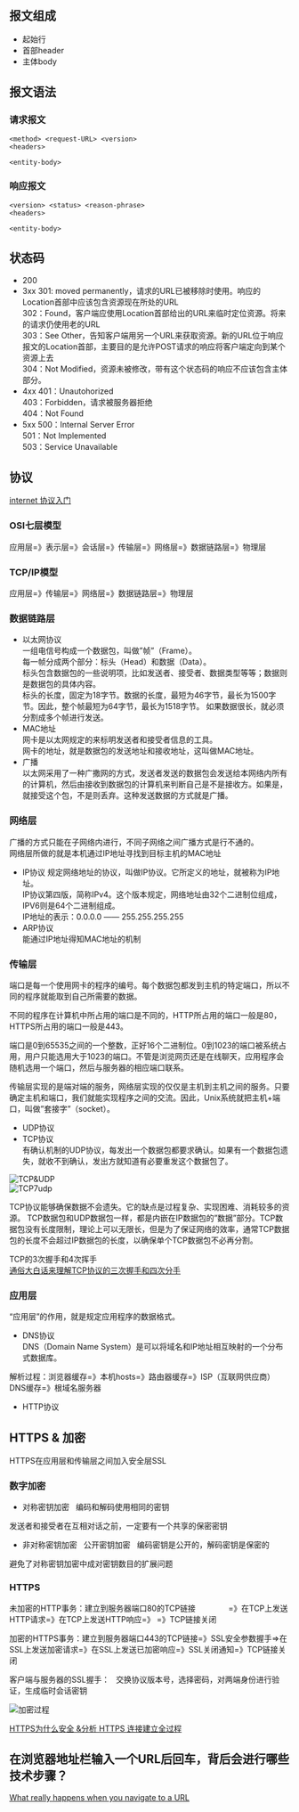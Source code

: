 ## 报文组成
- 起始行
- 首部header
- 主体body

## 报文语法
### 请求报文
```
<method> <request-URL> <version>
<headers>

<entity-body>
```
### 响应报文
```
<version> <status> <reason-phrase>
<headers>

<entity-body>
```
## 状态码
- 200
- 3xx
301: moved permanently，请求的URL已被移除时使用。响应的Location首部中应该包含资源现在所处的URL  
302：Found，客户端应使用Location首部给出的URL来临时定位资源。将来的请求仍使用老的URL  
303：See Other，告知客户端用另一个URL来获取资源。新的URL位于响应报文的Location首部，主要目的是允许POST请求的响应将客户端定向到某个资源上去  
304：Not Modified，资源未被修改，带有这个状态码的响应不应该包含主体部分。  
- 4xx
401：Unautohorized  
403：Forbidden，请求被服务器拒绝  
404：Not Found  
- 5xx
500：Internal Server Error  
501：Not Implemented  
503：Service Unavailable  

## 协议
[internet 协议入门](https://mp.weixin.qq.com/s?__biz=MzAxODE2MjM1MA==&mid=2651551486&idx=1&sn=546b3094ddfa8c204e2cf58f12c7b0ca&chksm=8025a13fb7522829a938344e44261651a699adf1be44583cec9c81f0c516935a9679cf4f4d2f&mpshare=1&scene=1&srcid=0905gB2OjLx7qQwTCiwDE8jg&key=9379f452b81f769e35fbd9137416a63fc8d5f84e1740df35dd6ff93670d1a51761b5b62d3815dd3040f341bbaf26680c25b52106866dbe116c5063b08c5a29df4db33753b0f7d23e730d976799b9f69c&ascene=0&uin=MTM4NTE3MDA2MQ%3D%3D&devicetype=iMac+MacBookAir7%2C1+OSX+OSX+10.10.5+build(14F2009)&version=12020810&nettype=WIFI&fontScale=100&pass_ticket=IYHSZCyZuwxTulNSdDtJtMWX5RK975YF%2Fq47vei1I5HX9GI1oN%2Bsk0ujRcZWGkw9)  

### OSI七层模型  
应用层=》表示层=》会话层=》传输层=》网络层=》数据链路层=》物理层  

### TCP/IP模型
应用层=》传输层=》网络层=》数据链路层=》物理层  

### 数据链路层  
- 以太网协议  
一组电信号构成一个数据包，叫做”帧”（Frame）。  
每一帧分成两个部分：标头（Head）和数据（Data）。  
标头包含数据包的一些说明项，比如发送者、接受者、数据类型等等；数据则是数据包的具体内容。  
标头的长度，固定为18字节。数据的长度，最短为46字节，最长为1500字节。因此，整个帧最短为64字节，最长为1518字节。
如果数据很长，就必须分割成多个帧进行发送。  
- MAC地址  
网卡是以太网规定的来标明发送者和接受者信息的工具。  
网卡的地址，就是数据包的发送地址和接收地址，这叫做MAC地址。  
- 广播  
以太网采用了一种广撒网的方式，发送者发送的数据包会发送给本网络内所有的计算机，然后由接收到数据包的计算机来判断自己是不是接收方。如果是，就接受这个包，不是则丢弃。这种发送数据的方式就是广播。  

### 网络层
广播的方式只能在子网络内进行，不同子网络之间广播方式是行不通的。  
网络层所做的就是本机通过IP地址寻找到目标主机的MAC地址
- IP协议
规定网络地址的协议，叫做IP协议。它所定义的地址，就被称为IP地址。  
IP协议第四版，简称IPv4。这个版本规定，网络地址由32个二进制位组成，IPV6则是64个二进制组成。  
IP地址的表示：0.0.0.0 —— 255.255.255.255  
- ARP协议  
能通过IP地址得知MAC地址的机制  

### 传输层  
端口是每一个使用网卡的程序的编号。每个数据包都发到主机的特定端口，所以不同的程序就能取到自己所需要的数据。  

不同的程序在计算机中所占用的端口是不同的，HTTP所占用的端口一般是80，HTTPS所占用的端口一般是443。

端口是0到65535之间的一个整数，正好16个二进制位。0到1023的端口被系统占用，用户只能选用大于1023的端口。不管是浏览网页还是在线聊天，应用程序会随机选用一个端口，然后与服务器的相应端口联系。  

传输层实现的是端对端的服务，网络层实现的仅仅是主机到主机之间的服务。只要确定主机和端口，我们就能实现程序之间的交流。因此，Unix系统就把主机+端口，叫做”套接字”（socket）。
- UDP协议   
- TCP协议  
有确认机制的UDP协议，每发出一个数据包都要求确认。如果有一个数据包遗失，就收不到确认，发出方就知道有必要重发这个数据包了。

![TCP&UDP](http://www.cleey.com/Public/image/blog/20150515171004_5555b7ec09f34.png)  
![TCP7udp](http://img.blog.csdn.net/20151018103115179)

TCP协议能够确保数据不会遗失。它的缺点是过程复杂、实现困难、消耗较多的资源。
TCP数据包和UDP数据包一样，都是内嵌在IP数据包的”数据”部分。TCP数据包没有长度限制，理论上可以无限长，但是为了保证网络的效率，通常TCP数据包的长度不会超过IP数据包的长度，以确保单个TCP数据包不必再分割。  

TCP的3次握手和4次挥手  
[通俗大白话来理解TCP协议的三次握手和四次分手](https://github.com/jawil/blog/issues/14)

### 应用层  
“应用层”的作用，就是规定应用程序的数据格式。  
- DNS协议  
DNS（Domain Name System）是可以将域名和IP地址相互映射的一个分布式数据库。  

解析过程：浏览器缓存=》本机hosts=》路由器缓存=》ISP（互联网供应商）DNS缓存=》根域名服务器
- HTTP协议  

## HTTPS & 加密
HTTPS在应用层和传输层之间加入安全层SSL  
### 数字加密  
- 对称密钥加密  
编码和解码使用相同的密钥  

发送者和接受者在互相对话之前，一定要有一个共享的保密密钥  

- 非对称密钥加密  
公开密钥加密  
编码密钥是公开的，解码密钥是保密的  

避免了对称密钥加密中成对密钥数目的扩展问题  
### HTTPS  
未加密的HTTP事务：建立到服务器端口80的TCP链接                =》在TCP上发送HTTP请求=》在TCP上发送HTTP响应=》         =》TCP链接关闭

加密的HTTPS事务：建立到服务器端口443的TCP链接=》SSL安全参数握手=>在SSL上发送加密请求=》在SSL上发送已加密响应=》SSL关闭通知=》TCP链接关闭

客户端与服务器的SSL握手：  
交换协议版本号，选择密码，对两端身份进行验证，生成临时会话密钥

![加密过程](http://mmbiz.qpic.cn/mmbiz/kn3fIZB16MoJ8WfwPrx6F6guQbjia7XlibwgWrFE7HmVfASugFhNQsDdzzT9GCqOwIIhAXafmoQ26G88TX0kv9wg/640?wx_fmt=png&tp=webp&wxfrom=5&wx_lazy=1)

[HTTPS为什么安全 &分析 HTTPS 连接建立全过程](http://wetest.qq.com/lab/view/110.html)

## 在浏览器地址栏输入一个URL后回车，背后会进行哪些技术步骤？
[What really happens when you navigate to a URL](http://igoro.com/archive/what-really-happens-when-you-navigate-to-a-url/)
